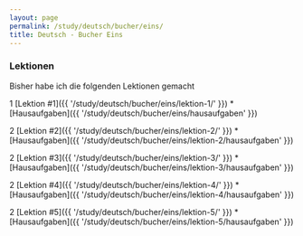 ```yaml
---
layout: page
permalink: /study/deutsch/bucher/eins/
title: Deutsch - Bucher Eins
---
```


### Lektionen

Bisher habe ich die folgenden Lektionen gemacht

1 [Lektion #1]({{ '/study/deutsch/bucher/eins/lektion-1/' }})
    * [Hausaufgaben]({{ '/study/deutsch/bucher/eins/hausaufgaben' }})

2 [Lektion #2]({{ '/study/deutsch/bucher/eins/lektion-2/' }})
    * [Hausaufgaben]({{ '/study/deutsch/bucher/eins/lektion-2/hausaufgaben' }})

2 [Lektion #3]({{ '/study/deutsch/bucher/eins/lektion-3/' }})
    * [Hausaufgaben]({{ '/study/deutsch/bucher/eins/lektion-3/hausaufgaben' }})

2 [Lektion #4]({{ '/study/deutsch/bucher/eins/lektion-4/' }})
    * [Hausaufgaben]({{ '/study/deutsch/bucher/eins/lektion-4/hausaufgaben' }})

2 [Lektion #5]({{ '/study/deutsch/bucher/eins/lektion-5/' }})
    * [Hausaufgaben]({{ '/study/deutsch/bucher/eins/lektion-5/hausaufgaben' }})
